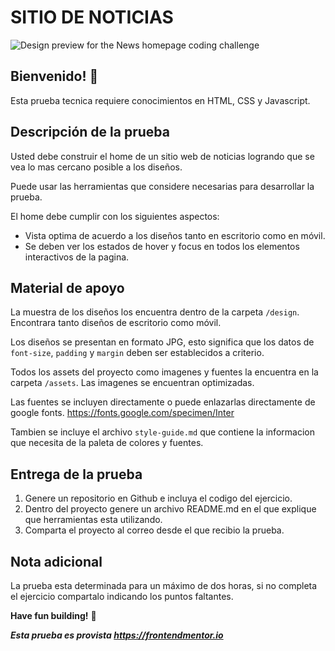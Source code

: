 # SITIO DE NOTICIAS

![Design preview for the News homepage coding challenge](./design/desktop-preview.jpg)

## Bienvenido! 👋

Esta prueba tecnica requiere conocimientos en HTML, CSS y Javascript.

## Descripción de la prueba

Usted debe construir el home de un sitio web de noticias logrando que se vea lo mas cercano posible a los diseños.

Puede usar las herramientas que considere necesarias para desarrollar la prueba.

El home debe cumplir con los siguientes aspectos:

- Vista optima de acuerdo a los diseños tanto en escritorio como en móvil.
- Se deben ver los estados de hover y focus en todos los elementos interactivos de la pagina.

## Material de apoyo

La muestra de los diseños los encuentra dentro de la carpeta `/design`. Encontrara tanto diseños de escritorio como móvil.

Los diseños se presentan en formato JPG, esto significa que los datos de `font-size`, `padding` y `margin` deben ser establecidos a criterio.

Todos los assets del proyecto como imagenes y fuentes la encuentra en la carpeta `/assets`. Las imagenes se encuentran optimizadas.

Las fuentes se incluyen directamente o puede enlazarlas directamente de google fonts. https://fonts.google.com/specimen/Inter

Tambien se incluye el archivo `style-guide.md` que contiene la informacion que necesita de la paleta de colores y fuentes. 

## Entrega de la prueba

1. Genere un repositorio en Github e incluya el codigo del ejercicio.
2. Dentro del proyecto genere un archivo README.md en el que explique que herramientas esta utilizando.
3. Comparta el proyecto al correo desde el que recibio la prueba.


## Nota adicional

La prueba esta determinada para un máximo de dos horas, si no completa el ejercicio compartalo indicando los puntos faltantes.

**Have fun building!** 🚀

***Esta prueba es provista https://frontendmentor.io***
